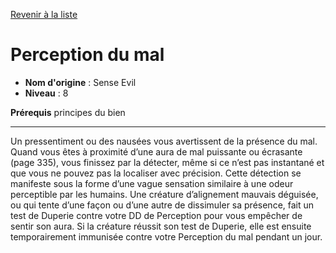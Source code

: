 [Revenir à la liste](list.md)

# Perception du mal

 * **Nom d'origine** : Sense Evil
 * **Niveau** : 8


<p><strong>Prérequis</strong> principes du bien</p>
<hr>
<p>Un pressentiment ou des nausées vous avertissent de la présence du mal. Quand vous êtes à proximité d’une aura de mal puissante ou écrasante (page 335), vous finissez par la détecter, même si ce n’est pas instantané et que vous ne pouvez pas la localiser avec précision. Cette détection se manifeste sous la forme d’une vague sensation similaire à une odeur perceptible par les humains. Une créature d’alignement mauvais déguisée, ou qui tente d’une façon ou d’une autre de dissimuler sa présence, fait un test de Duperie contre votre DD de Perception pour vous empêcher de sentir son aura. Si la créature réussit son test de Duperie, elle est ensuite temporairement immunisée contre votre Perception du mal pendant un jour.</p>